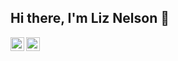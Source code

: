 ## Hi there, I'm Liz Nelson 👋

<a href='https://www.linkedin.com/in/liznelsondev'>
    <img align="left" alt="Liz's Linkdein" width="22px" src="https://cdn.jsdelivr.net/npm/simple-icons@v3/icons/linkedin.svg" />
</a>

<a href="https://github.com/liznelson">
  <img align="left" alt="Liz's Github" width="22px" src="https://cdn.jsdelivr.net/npm/simple-icons@v3/icons/github.svg" />
</a>